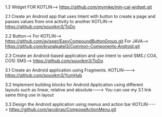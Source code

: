 1.3 Widget
FOR KOTLIN--> https://github.com/mvmike/min-cal-widget.git

2.1 Create an Android app that uses Intent with button to create a page and passes values from one activity to another
KOTLIN--> https://github.com/souvikm3/ToDo

2.2 Button-->
For KOTLIN--> https://github.com/avisper/EasyCompoundButtonGroup.git
For JAVA--> https://github.com/krunalpatel3/Common-Components-Android.git

2.3 Create an Android-based application and use intent to send SMS.( CO4, CO5)
SMS--> https://github.com/souvikm3/ToDo

3.1  Create an Android application using Fragments.
KOTLIN---> https://github.com/souvikm3/YumHub

3.2 Implement building blocks for Android Application using different layouts such as linear, relative and absolute---> You can use my 3.1 link same thing use in layout

3.3 Design the Android application using menus and action bar
KOTLIN----> https://github.com/jacobras/ComposeActionMenu.git

